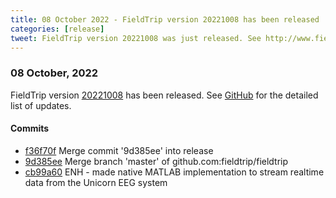 ```yaml
---
title: 08 October 2022 - FieldTrip version 20221008 has been released
categories: [release]
tweet: FieldTrip version 20221008 was just released. See http://www.fieldtriptoolbox.org/#08-october-2022
---
```


### 08 October, 2022

FieldTrip version [20221008](http://github.com/fieldtrip/fieldtrip/releases/tag/20221008) has been released.
See [GitHub](https://github.com/fieldtrip/fieldtrip/compare/20221007...20221008) for the detailed list of updates.

#### Commits

- [f36f70f](http://github.com/fieldtrip/fieldtrip/commit/f36f70f) Merge commit '9d385ee' into release
- [9d385ee](http://github.com/fieldtrip/fieldtrip/commit/9d385ee) Merge branch 'master' of github.com:fieldtrip/fieldtrip
- [cb99a60](http://github.com/fieldtrip/fieldtrip/commit/cb99a60) ENH - made native MATLAB implementation to stream realtime data from the Unicorn EEG system
